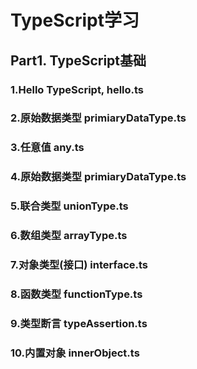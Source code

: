 # TypeScript学习  
## Part1. TypeScript基础  
### 1.Hello TypeScript, hello.ts  

### 2.原始数据类型 primiaryDataType.ts  

### 3.任意值 any.ts  

### 4.原始数据类型 primiaryDataType.ts  

### 5.联合类型 unionType.ts  

### 6.数组类型 arrayType.ts  

###  7.对象类型(接口) interface.ts  

###  8.函数类型 functionType.ts  

###  9.类型断言 typeAssertion.ts  

###  10.内置对象 innerObject.ts  
